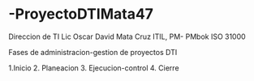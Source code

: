 # -ProyectoDTIMata47
Direccion de TI Lic Oscar David Mata Cruz ITIL, PM- PMbok ISO 31000

Fases de administracion-gestion de proyectos DTI

1.Inicio
2. Planeacion
3. Ejecucion-control
4. Cierre 
